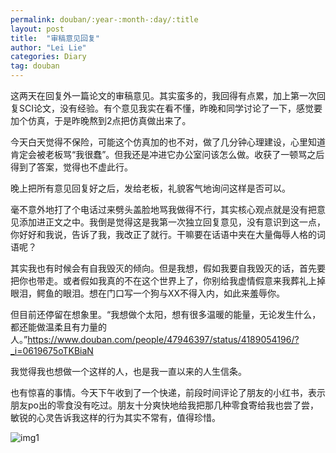 ```yaml
---
permalink: douban/:year-:month-:day/:title
layout: post
title:  "审稿意见回复"
author: "Lei Lie"
categories: Diary
tag: douban
---
```


这两天在回复外一篇论文的审稿意见。其实蛮多的，我回得有点累，加上第一次回复SCI论文，没有经验。有个意见我实在看不懂，昨晚和同学讨论了一下，感觉要加个仿真，于是昨晚熬到2点把仿真做出来了。

今天白天觉得不保险，可能这个仿真加的也不对，做了几分钟心理建设，心里知道肯定会被老板骂“我很蠢”。但我还是冲进它办公室问该怎么做。收获了一顿骂之后得到了答案，觉得也不虚此行。

晚上把所有意见回复好之后，发给老板，礼貌客气地询问这样是否可以。

毫不意外地打了个电话过来劈头盖脸地骂我做得不行，其实核心观点就是没有把意见添加进正文之中。我倒是觉得这是我第一次独立回复意见，没有意识到这一点，你好好和我说，告诉了我，我改正了就行。干嘛要在话语中夹在大量侮辱人格的词语呢？

其实我也有时候会有自我毁灭的倾向。但是我想，假如我要自我毁灭的话，首先要把你也带走。或者假如我真的不在这个世界上了，你别给我虚情假意来我葬礼上掉眼泪，鳄鱼的眼泪。想在门口写一个狗与XX不得入内，如此来羞辱你。

但目前还停留在想象里。“我想做个太阳，想有很多温暖的能量，无论发生什么，都还能做温柔且有力量的人。”https://www.douban.com/people/47946397/status/4189054196/?_i=0619675oTKBiaN

我觉得我也想做一个这样的人，也是我一直以来的人生信条。

也有惊喜的事情。今天下午收到了一个快递，前段时间评论了朋友的小红书，表示朋友po出的零食没有吃过。朋友十分爽快地给我把那几种零食寄给我也尝了尝，敏锐的心灵告诉我这样的行为其实不常有，值得珍惜。

![img1](../../images/img-2023-04-04/img1.jpg)